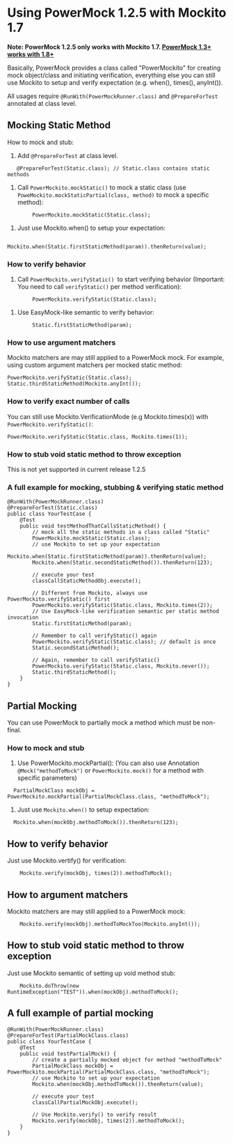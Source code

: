 # Using PowerMock 1.2.5 with Mockito 1.7 #
**Note: PowerMock 1.2.5 only works with Mockito 1.7. [PowerMock 1.3+ works with 1.8+](MockitoUsage13.md)**

Basically, PowerMock provides a class called "PowerMockito" for creating mock object/class and initiating verification, everything else you can still use Mockito to setup and verify expectation (e.g. when(), times(), anyInt()).

All usages require `@RunWith(PowerMockRunner.class)` and `@PrepareForTest` annotated at class level.

## Mocking Static Method ##
How to mock and stub:
  1. Add `@PrepareForTest` at class level.
```
   @PrepareForTest(Static.class); // Static.class contains static methods
```
  1. Call `PowerMockito.mockStatic()` to mock a static class (use `PoweMockito.mockStaticPartial(class, method)` to mock a specific method):
```
        PowerMockito.mockStatic(Static.class);
```
  1. Just use Mockito.when() to setup your expectation:
```
        Mockito.when(Static.firstStaticMethod(param)).thenReturn(value);
```

### How to verify behavior ###
  1. Call `PowerMockito.verifyStatic() `to start verifying behavior (Important: You need to call `verifyStatic()` per method verification):
```
        PowerMockito.verifyStatic(Static.class);
```
  1. Use EasyMock-like semantic to verify behavior:
```
        Static.firstStaticMethod(param);
```

### How to use argument matchers ###
Mockito matchers are may still applied to a PowerMock mock.  For example, using custom argument matchers per mocked static method:
```
PowerMockito.verifyStatic(Static.class);
Static.thirdStaticMethod(Mockito.anyInt());
```

### How to verify exact number of calls ###
You can still use Mockito.VerificationMode (e.g Mockito.times(x)) with `PowerMockito.verifyStatic()`:
```
PowerMockito.verifyStatic(Static.class, Mockito.times(1));
```

### How to stub void static method to throw exception ###
This is not yet supported in current release 1.2.5


### A full example for mocking, stubbing & verifying static method ###
```
@RunWith(PowerMockRunner.class)
@PrepareForTest(Static.class)
public class YourTestCase {
    @Test
    public void testMethodThatCallsStaticMethod() {
        // mock all the static methods in a class called "Static"
        PowerMockito.mockStatic(Static.class);
        // use Mockito to set up your expectation
        Mockito.when(Static.firstStaticMethod(param)).thenReturn(value);
        Mockito.when(Static.secondStaticMethod()).thenReturn(123);

        // execute your test
        classCallStaticMethodObj.execute();

        // Different from Mockito, always use PowerMockito.verifyStatic() first
        PowerMockito.verifyStatic(Static.class, Mockito.times(2));
        // Use EasyMock-like verification semantic per static method invocation
        Static.firstStaticMethod(param);

        // Remember to call verifyStatic() again
        PowerMockito.verifyStatic(Static.class); // default is once
        Static.secondStaticMethod();

        // Again, remember to call verifyStatic()
        PowerMockito.verifyStatic(Static.class, Mockito.never());
        Static.thirdStaticMethod();
    }
}
```

## Partial Mocking ##
You can use PowerMock to partially mock a method which must be non-final.

### How to mock and stub ###
  1. Use PowerMockito.mockPartial(): (You can also use Annotation `@Mock("methodToMock")` or `PowerMockito.mock()` for a method with specific parameters)
```
  PartialMockClass mockObj = PowerMockito.mockPartial(PartialMockClass.class, "methodToMock");
```
  1. Just use `Mockito.when()` to setup expectation:
```
  Mockito.when(mockObj.methodToMock()).thenReturn(123);
```

## How to verify behavior ##

Just use Mockito.vertify() for verification:
```
    Mockito.verify(mockObj, times(2)).methodToMock();
```

## How to argument matchers ##
Mockito matchers are may still applied to a PowerMock mock:
```
    Mockito.verify(mockObj).methodToMockToo(Mockito.anyInt());  
```

## How to stub void static method to throw exception ##
Just use Mockito semantic of setting up void method stub:
```
    Mockito.doThrow(new RuntimeException("TEST")).when(mockObj).methodToMock();
```


## A full example of partial mocking ##
```
@RunWith(PowerMockRunner.class)
@PrepareForTest(PartialMockClass.class)
public class YourTestCase {
    @Test
    public void testPartialMock() {
        // create a partially mocked object for method "methodToMock"
        PartialMockClass mockObj = PowerMockito.mockPartial(PartialMockClass.class, "methodToMock");
        // use Mockito to set up your expectation
        Mockito.when(mockObj.methodToMock()).thenReturn(value);

        // execute your test
        classCallPartialMockObj.execute();

        // Use Mockito.verify() to verify result
        Mockito.verify(mockObj, times(2)).methodToMock();
    }
}
```